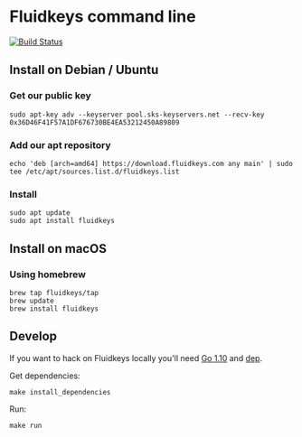 # Fluidkeys command line

[![Build Status](https://travis-ci.org/fluidkeys/fluidkeys.svg?branch=master)](https://travis-ci.org/fluidkeys/fluidkeys)

## Install on Debian / Ubuntu

### Get our public key

```
sudo apt-key adv --keyserver pool.sks-keyservers.net --recv-key 0x36D46F41F57A1DF676730BE4EA53212450A89809
```

### Add our apt repository

```
echo 'deb [arch=amd64] https://download.fluidkeys.com any main' | sudo tee /etc/apt/sources.list.d/fluidkeys.list
```

### Install

```
sudo apt update
sudo apt install fluidkeys
```

## Install on macOS

### Using homebrew

```
brew tap fluidkeys/tap
brew update
brew install fluidkeys
```

## Develop

If you want to hack on Fluidkeys locally you'll need [Go 1.10](https://golang.org/dl/) and [dep](https://github.com/golang/dep#installation).

Get dependencies:

```
make install_dependencies
```

Run:

```
make run
```
